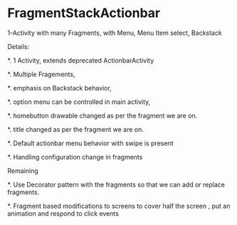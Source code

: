 # FragmentStackActionbar
1-Activity with many Fragments, with Menu, Menu Item select, Backstack

Details: 

*. 1 Activity, extends deprecated ActionbarActivity

*. Multiple Fragements, 

*. emphasis on Backstack behavior,

*. option menu can be controlled in main activity, 

*. homebutton drawable changed as per the fragment we are on. 

*. title changed as per the fragment we are on. 

*. Default actionbar menu behavior with swipe is present

*. Handling configuration change in fragments

Remaining

*. Use Decorator pattern with the fragments so that we can add or replace fragments.

*. Fragment based modifications to screens to cover half the screen , put an animation and respond to click events 

